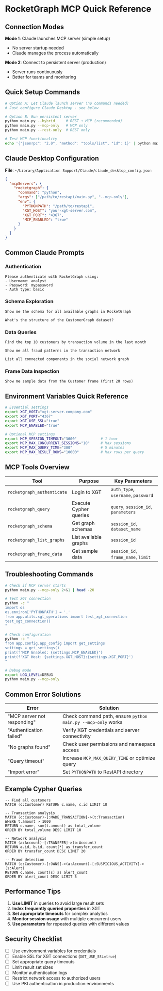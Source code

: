 # RocketGraph MCP Quick Reference

## Connection Modes

**Mode 1**: Claude launches MCP server (simple setup)
- No server startup needed
- Claude manages the process automatically

**Mode 2**: Connect to persistent server (production)
- Server runs continuously  
- Better for teams and monitoring

## Quick Setup Commands

```bash
# Option A: Let Claude launch server (no commands needed)
# Just configure Claude Desktop - see below

# Option B: Run persistent server
python main.py --hybrid     # REST + MCP (recommended)
python main.py --mcp-only   # MCP only
python main.py --rest-only  # REST only

# Test MCP functionality
echo '{"jsonrpc": "2.0", "method": "tools/list", "id": 1}' | python main.py --mcp-only
```

## Claude Desktop Configuration

**File**: `~/Library/Application Support/Claude/claude_desktop_config.json`

```json
{
  "mcpServers": {
    "rocketgraph": {
      "command": "python",
      "args": ["/path/to/restapi/main.py", "--mcp-only"],
      "env": {
        "PYTHONPATH": "/path/to/restapi",
        "XGT_HOST": "your-xgt-server.com",
        "XGT_PORT": "4367",
        "MCP_ENABLED": "true"
      }
    }
  }
}
```

## Common Claude Prompts

### Authentication
```
Please authenticate with RocketGraph using:
- Username: analyst
- Password: mypassword
- Auth type: basic
```

### Schema Exploration
```
Show me the schema for all available graphs in RocketGraph
```

```
What's the structure of the CustomerGraph dataset?
```

### Data Queries
```
Find the top 10 customers by transaction volume in the last month
```

```
Show me all fraud patterns in the transaction network
```

```
List all connected components in the social network graph
```

### Frame Data Inspection
```
Show me sample data from the Customer frame (first 20 rows)
```

## Environment Variables Quick Reference

```bash
# Essential settings
export XGT_HOST="xgt-server.company.com"
export XGT_PORT="4367"
export XGT_USE_SSL="true"
export MCP_ENABLED="true"

# Optional MCP settings
export MCP_SESSION_TIMEOUT="3600"           # 1 hour
export MCP_MAX_CONCURRENT_SESSIONS="10"     # Max sessions
export MCP_MAX_QUERY_TIME="300"             # 5 minutes
export MCP_MAX_RESULT_ROWS="10000"          # Max rows per query
```

## MCP Tools Overview

| Tool | Purpose | Key Parameters |
|------|---------|----------------|
| `rocketgraph_authenticate` | Login to XGT | `auth_type`, `username`, `password` |
| `rocketgraph_query` | Execute Cypher queries | `query`, `session_id`, `parameters` |
| `rocketgraph_schema` | Get graph schemas | `session_id`, `dataset_name` |
| `rocketgraph_list_graphs` | List available graphs | `session_id` |
| `rocketgraph_frame_data` | Get sample data | `session_id`, `frame_name`, `limit` |

## Troubleshooting Commands

```bash
# Check if MCP server starts
python main.py --mcp-only 2>&1 | head -20

# Test XGT connection
python -c "
import os
os.environ['PYTHONPATH'] = '.'
from app.utils.xgt_operations import test_xgt_connection
test_xgt_connection()
"

# Check configuration
python -c "
from app.config.app_config import get_settings
settings = get_settings()
print(f'MCP Enabled: {settings.MCP_ENABLED}')
print(f'XGT Host: {settings.XGT_HOST}:{settings.XGT_PORT}')
"

# Debug mode
export LOG_LEVEL=DEBUG
python main.py --mcp-only
```

## Common Error Solutions

| Error | Solution |
|-------|----------|
| "MCP server not responding" | Check command path, ensure `python main.py --mcp-only` works |
| "Authentication failed" | Verify XGT credentials and server connectivity |
| "No graphs found" | Check user permissions and namespace access |
| "Query timeout" | Increase `MCP_MAX_QUERY_TIME` or optimize query |
| "Import error" | Set `PYTHONPATH` to RestAPI directory |

## Example Cypher Queries

```cypher
-- Find all customers
MATCH (c:Customer) RETURN c.name, c.id LIMIT 10

-- Transaction analysis
MATCH (c:Customer)-[:MADE_TRANSACTION]->(t:Transaction)
WHERE t.amount > 1000
RETURN c.name, sum(t.amount) as total_volume
ORDER BY total_volume DESC LIMIT 10

-- Network analysis
MATCH (a:Account)-[:TRANSFER]->(b:Account)
RETURN a.id, b.id, count(*) as transfer_count
ORDER BY transfer_count DESC LIMIT 20

-- Fraud detection
MATCH (c:Customer)-[:OWNS]->(a:Account)-[:SUSPICIOUS_ACTIVITY]->(s:Alert)
RETURN c.name, count(s) as alert_count
ORDER BY alert_count DESC LIMIT 5
```

## Performance Tips

1. **Use LIMIT** in queries to avoid large result sets
2. **Index frequently queried properties** in XGT
3. **Set appropriate timeouts** for complex analytics
4. **Monitor session usage** with multiple concurrent users
5. **Use parameters** for repeated queries with different values

## Security Checklist

- [ ] Use environment variables for credentials
- [ ] Enable SSL for XGT connections (`XGT_USE_SSL=true`)
- [ ] Set appropriate query timeouts
- [ ] Limit result set sizes
- [ ] Monitor authentication logs
- [ ] Restrict network access to authorized users
- [ ] Use PKI authentication in production environments